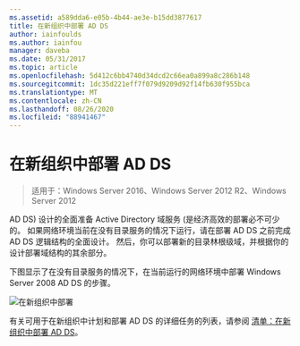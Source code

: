 ```yaml
---
ms.assetid: a589dda6-e05b-4b44-ae3e-b15dd3877617
title: 在新组织中部署 AD DS
author: iainfoulds
ms.author: iainfou
manager: daveba
ms.date: 05/31/2017
ms.topic: article
ms.openlocfilehash: 5d412c6bb4740d34dcd2c66ea0a899a8c286b148
ms.sourcegitcommit: 1dc35d221eff7f079d9209d92f14fb630f955bca
ms.translationtype: MT
ms.contentlocale: zh-CN
ms.lasthandoff: 08/26/2020
ms.locfileid: "88941467"
---
```

# <a name="deploying-ad-ds-in-a-new-organization"></a>在新组织中部署 AD DS

>适用于：Windows Server 2016、Windows Server 2012 R2、Windows Server 2012

AD DS) 设计的全面准备 Active Directory 域服务 (是经济高效的部署必不可少的。 如果网络环境当前在没有目录服务的情况下运行，请在部署 AD DS 之前完成 AD DS 逻辑结构的全面设计。 然后，你可以部署新的目录林根级域，并根据你的设计部署域结构的其余部分。

下图显示了在没有目录服务的情况下，在当前运行的网络环境中部署 Windows Server 2008 AD DS 的步骤。

![在新组织中部署](media/Deploying-AD-DS-in-a-New-Organization/daa38971-86f2-4033-9442-0cdff9ecc48f.gif)

有关可用于在新组织中计划和部署 AD DS 的详细任务的列表，请参阅 [清单：在新组织中部署 AD DS](/previous-versions/windows/it-pro/windows-server-2008-R2-and-2008/cc725897(v=ws.10))。

